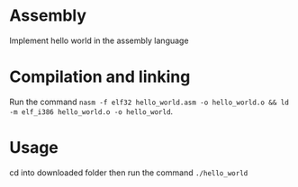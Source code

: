 # Assembly
Implement hello world in the assembly language
# Compilation and linking
Run the command ```nasm -f elf32 hello_world.asm -o hello_world.o && ld -m elf_i386 hello_world.o -o hello_world```.
# Usage
cd into downloaded folder then run the command ```./hello_world```
